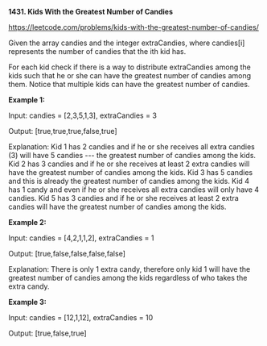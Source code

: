 **1431. Kids With the Greatest Number of Candies**

https://leetcode.com/problems/kids-with-the-greatest-number-of-candies/

Given the array candies and the integer extraCandies, where candies[i] represents the number of candies that the ith kid has.

For each kid check if there is a way to distribute extraCandies among the kids such that he or she can have the greatest number of candies among them. Notice that multiple kids can have the greatest number of candies.

 
**Example 1:**

Input: candies = [2,3,5,1,3], extraCandies = 3

Output: [true,true,true,false,true] 

Explanation: 
Kid 1 has 2 candies and if he or she receives all extra candies (3) will have 5 candies --- the greatest number of candies among the kids. 
Kid 2 has 3 candies and if he or she receives at least 2 extra candies will have the greatest number of candies among the kids. 
Kid 3 has 5 candies and this is already the greatest number of candies among the kids. 
Kid 4 has 1 candy and even if he or she receives all extra candies will only have 4 candies. 
Kid 5 has 3 candies and if he or she receives at least 2 extra candies will have the greatest number of candies among the kids. 

**Example 2:**

Input: candies = [4,2,1,1,2], extraCandies = 1

Output: [true,false,false,false,false]

Explanation: There is only 1 extra candy, therefore only kid 1 will have the greatest number of candies among the kids regardless of who takes the extra candy.

**Example 3:**

Input: candies = [12,1,12], extraCandies = 10

Output: [true,false,true]

